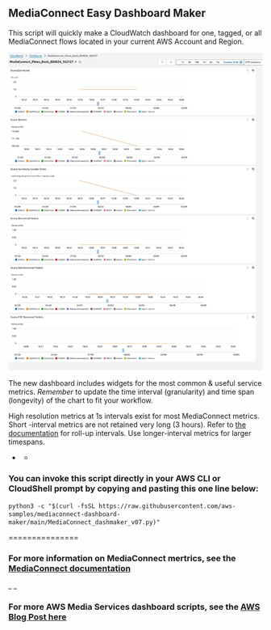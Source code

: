 ## MediaConnect Easy Dashboard Maker

This script will quickly make a CloudWatch dashboard for one, tagged, or all MediaConnect flows located in your current AWS Account and Region. 

![chart1](https://github.com/aws-samples/mediaconnect-dashboard-maker/blob/main/exampledash.jpg)

The new dashboard includes widgets for the most common & useful service metrics. 
*Remember* to update the time interval (granularity)  and time span (longevity)  of the chart to fit your workflow.

High resolution metrics at 1s intervals exist for most MediaConnect metrics. 
Short -interval metrics are not retained very long (3 hours). Refer to [the documentation](https://aws.amazon.com/cloudwatch/faqs/#:~:text=The%20retention%20period%20is%2015,hour%20available%20for%2015%20months) for roll-up intervals. 
Use longer-interval metrics for larger timespans.

- -  

### You can invoke this script directly in your AWS CLI or CloudShell prompt by copying and pasting this one line below:

```
python3 -c "$(curl -fsSL https://raw.githubusercontent.com/aws-samples/mediaconnect-dashboard-maker/main/MediaConnect_dashmaker_v07.py)"
```

===============
### For more information on MediaConnect mertrics, see the [MediaConnect documentation](https://docs.aws.amazon.com/mediaconnect/latest/ug/monitor-with-cloudwatch-metrics-source-health.html)

_ _ 
### For more AWS Media Services dashboard scripts, see the [AWS Blog Post here](https://aws-blogs-prod.amazon.com/media/cs-quick-and-easy-media-services-dashboards/)

